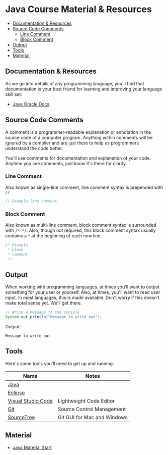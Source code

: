 # Java Course Material & Resources

* [Documentation & Resources](#documentation-resources)
* [Source Code Comments](#source-code-comments)
  * [Line Comment](#line-comment)
  * [Block Comment](#block-comment)
* [Output](#output)
* [Tools](#tools)
* [Material](#material)

## Documentation & Resources

As we go into details of any programming language, you'll find that documentation is your best friend for learning and improving your language skill set:

* [Java Oracle Docs](https://docs.oracle.com/javase/9/)

## Source Code Comments

A comment is a programmer-readable explanation or annotation in the source code of a computer program. Anything within comments will be ignored by a compiler and are just there to help us programmers understand the code better.

You'll use comments for documentation and explanation of your code. Anytime you see comments, just know it's there for clarity.

### Line Comment

Also known as single-line comment, line comment syntax is prepended with `//`

```cs
// Example line comment
```

### Block Comment

Also known as multi-line comment, block comment syntax is surrounded with `/* */`. Also, though not required, this block comment syntax usually contains a `*` at the beginning of each new line.

```cs
/* Example
 * block
 * comment
 */
```

## Output

When working with programming languages, at times you'll want to output something for your user or yourself. Also, at times, you'll want to read user input. In most languages, this is made available. Don't worry if this doesn't make total sense yet. We'll get there.

```java
// Write a message to the console
System.out.println("Message to write out");
```

Output:

```
Message to write out
```

## Tools

Here's some tools you'll need to get up and running:

| Name                                                                       | Notes                       |
| -------------------------------------------------------------------------- | --------------------------- |
| [Java](http://www.oracle.com/technetwork/java/javaee/downloads/index.html) |                             |
| [Eclipse](https://www.eclipse.org/)                                        |                             |
| [Visual Studio Code](https://code.visualstudio.com)                        | Lightweight Code Editor     |
| [Git](https://git-scm.com)                                                 | Source Control Management   |
| [SourceTree](https://www.sourcetreeapp.com)                                | Git GUI for Mac and Windows |

## Material

* [Java Material Start](variables.markdown)
